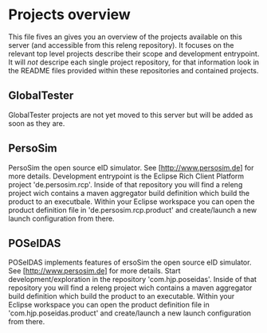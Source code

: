 Projects overview
===
This file fives an gives you an overview of the projects available on this server (and accessible from this releng repository). 
It focuses on the relevant top level projects describe their scope and development entrypoint. It will *not* descripe each single project repository, for that information look in the README files provided within these repositories and contained projects.

GlobalTester
------------
GlobalTester projects are not yet moved to this server but will be added as soon as they are.

PersoSim
--------
PersoSim the open source eID simulator. See [http://www.persosim.de] for more details.
Development entrypoint is the Eclipse Rich Client Platform project 'de.persosim.rcp'. Inside of that repository you will find a releng project wich contains a maven aggregator build definition which build the product to an executbale. Within your Eclipse workspace you can open the product definition file in 'de.persosim.rcp.product' and create/launch a new launch configuration from there.

POSeIDAS
--------
POSeIDAS implements features of ersoSim the open source eID simulator. See [http://www.persosim.de] for more details.
Start development/exploration in the repository 'com.hjp.poseidas'. Inside of that repository you will find a releng project wich contains a maven aggregator build definition which build the product to an executable. Within your Eclipse workspace you can open the product definition file in 'com.hjp.poseidas.product' and create/launch a new launch configuration from there.
